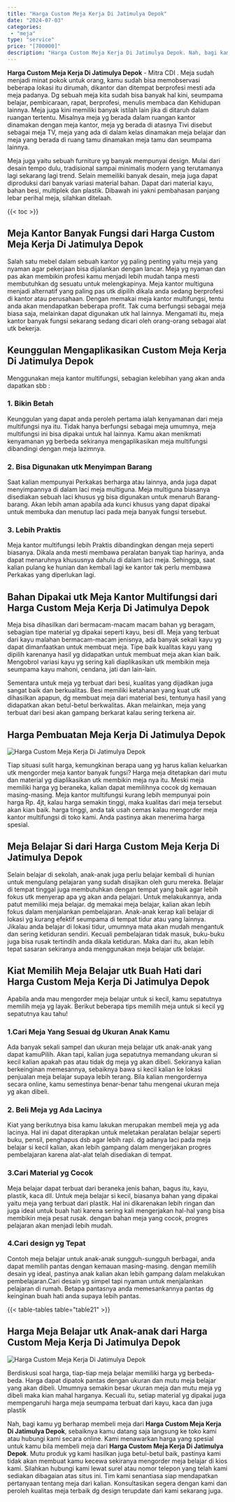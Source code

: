 ```yaml
---
title: "Harga Custom Meja Kerja Di Jatimulya Depok"
date: "2024-07-03"
categories:
 - "meja"
type: "service"
price: "[700000]"
description: "Harga Custom Meja Kerja Di Jatimulya Depok. Nah, bagi kamu yg berharap membeli meja dari **Harga Custom Meja Kerja Di Jatimulya Depok**, sebaiknya kamu datan..."
---
```


**Harga Custom Meja Kerja Di Jatimulya Depok** - Mitra CDI . Meja sudah menjadi minat pokok untuk orang, kamu sudah bisa memobservasi beberapa lokasi itu dirumah, dikantor dan ditempat berprofesi mesti ada meja padanya. Dg sebuah meja kita sudah bisa banyak hal kini, seumpama belajar, pembicaraan, rapat, berprofesi, menulis membaca dan Kehidupan lainnya. Meja juga kini memiliki banyak istilah lain jika di ditaruh dalam ruangan tertentu. Misalnya meja yg berada dalam ruangan kantor dinamakan dengan meja kantor, meja yg berada di atasnya Tivi disebut sebagai meja TV, meja yang ada di dalam kelas dinamakan meja belajar dan meja yang berada di ruang tamu dinamakan meja tamu dan seumpama lainnya.

Meja juga yaitu sebuah furniture yg banyak mempunyai design. Mulai dari desain tempo dulu, tradisional sampai minimalis modern yang terutamanya lagi sekarang lagi trend. Selain memeiliki banyak desain, meja juga dapat diproduksi dari banyak variasi material bahan. Dapat dari material kayu, bahan besi, multiplek dan plastik. Dibawah ini yakni pembahasan panjang lebar perihal meja, silahkan ditelaah.

{{< toc >}}

## Meja Kantor Banyak Fungsi dari Harga Custom Meja Kerja Di Jatimulya Depok

Salah satu mebel dalam sebuah kantor yg paling penting yaitu meja yang nyaman agar pekerjaan bisa dijalankan dengan lancar. Meja yg nyaman dan pas akan membikin profesi kamu menjadi lebih mudah tanpa mesti membutuhkan dg sesuatu untuk melengkapinya. Meja kantor multiguna menjadi alternatif yang paling pas utk dipilih dikala anda sedang berprofesi di kantor atau perusahaan. Dengan memakai meja kantor multifungsi, tentu anda akan mendapatkan beberapa profit. Tak cuma berfungsi sebagai meja biasa saja, melainkan dapat digunakan utk hal lainnya. Mengamati itu, meja kantor banyak fungsi sekarang sedang dicari oleh orang-orang sebagai alat utk bekerja.

## Keunggulan Mengaplikasikan Custom Meja Kerja Di Jatimulya Depok

Menggunakan meja kantor multifungsi, sebagian kelebihan yang akan anda dapatkan sbb :

### 1\. Bikin Betah

Keunggulan yang dapat anda peroleh pertama ialah kenyamanan dari meja multifungsi nya itu. Tidak hanya berfungsi sebagai meja umumnya, meja multifungsi ini bisa dipakai untuk hal lainnya. Kamu akan menikmati kenyamanan yg berbeda sekiranya mengaplikasikan meja multifungsi dibandingi dengan meja lazimnya.

### 2\. Bisa Digunakan utk Menyimpan Barang

Saat kalian mempunyai Perkakas berharga atau lainnya, anda juga dapat menyimpannya di dalam laci meja multiguna. Meja multiguna biasanya disediakan sebuah laci khusus yg bisa digunakan untuk menaruh Barang-barang. Akan lebih aman apabila ada kunci khusus yang dapat dipakai untuk membuka dan menutup laci pada meja banyak fungsi tersebut.

### 3\. Lebih Praktis

Meja kantor multifungsi lebih Praktis dibandingkan dengan meja seperti biasanya. Dikala anda mesti membawa peralatan banyak tiap harinya, anda dapat menaruhnya khususnya dahulu di dalam laci meja. Sehingga, saat kalian pulang ke hunian dan kembali lagi ke kantor tak perlu membawa Perkakas yang diperlukan lagi.

## Bahan Dipakai utk Meja Kantor Multifungsi dari Harga Custom Meja Kerja Di Jatimulya Depok

Meja bisa dihasilkan dari bermacam-macam macam bahan yg beragam, sebagian tipe material yg dipakai seperti kayu, besi dll. Meja yang terbuat dari kayu malahan bermacam-macam jenisnya, ada banyak sekali kayu yg dapat dimanfaatkan untuk membuat meja. Tipe baik kualitas kayu yang dipilih karenanya hasil yg didapatkan untuk membuat meja akan kian baik. Mengobrol variasi kayu yg sering kali diaplikasikan utk membikin meja seumpama kayu mahoni, cendana, jati dan lain-lain.

Sementara untuk meja yg terbuat dari besi, kualitas yang dijadikan juga sangat baik dan berkualitas. Besi memiliki ketahanan yang kuat utk dihasilkan apapun, dg membuat meja dari material besi, tentunya hasil yang didapatkan akan betul-betul berkwalitas. Akan melainkan, meja yang terbuat dari besi akan gampang berkarat kalau sering terkena air.

## Harga Pembuatan Meja Kerja Di Jatimulya Depok

![Harga Custom Meja Kerja Di Jatimulya Depok](/images/meja/meja-dewasa-004.jpg)

Tiap situasi sulit harga, kemungkinan berapa uang yg harus kalian keluarkan utk mengorder meja kantor banyak fungsi? Harga meja ditetapkan dari mutu dan material yg diaplikasikan utk membikin meja nya itu. Meski meja memiliki harga yg beraneka, kalian dapat memilihnya cocok dg kemauan masing-masing. Meja kantor multifungsi kurang lebih mempunyai poin harga Rp. 4jt, kalau harga semakin tinggi, maka kualitas dari meja tersebut akan kian baik. harga tinggi, anda tak usah cemas kalau mengorder meja kantor multifungsi di toko kami. Anda pastinya akan menerima harga spesial.

## Meja Belajar Si dari Harga Custom Meja Kerja Di Jatimulya Depok

Selain belajar di sekolah, anak-anak juga perlu belajar kembali di hunian untuk mengulang pelajaran yang sudah disajikan oleh guru mereka. Belajar di tempat tinggal juga membutuhkan dengan tempat yang baik agar lebih fokus utk menyerap apa yg akan anda pelajari. Untuk melakukannya, anda patut memiliki meja belajar. dg memakai meja belajar, kalian akan lebih fokus dalam menjalankan pembelajaran. Anak-anak kerap kali belajar di lokasi yg kurang efektif seumpama di tempat tidur atau yang lainnya. Jikalau anda belajar di lokasi tidur, umumnya mata akan mudah mengantuk dan sering ketiduran sendiri. Kecuali pembelajaran tidak masuk, buku-buku juga bisa rusak tertindih anda dikala ketiduran. Maka dari itu, akan lebih tepat sasaran sekiranya anda menggunakan meja belajar utk belajar.

## Kiat Memilih Meja Belajar utk Buah Hati dari Harga Custom Meja Kerja Di Jatimulya Depok

Apabila anda mau mengorder meja belajar untuk si kecil, kamu sepatutnya memilih meja yg layak. Berikut beberapa tips memilih meja untuk si kecil yg sepatutnya kau tahu!

### 1.Cari Meja Yang Sesuai dg Ukuran Anak Kamu

Ada banyak sekali sampel dan ukuran meja belajar utk anak-anak yang dapat kamuPilih. Akan tapi, kalian juga sepatutnya memandang ukuran si kecil kalian apakah pas atau tidak dg meja yg akan dibeli. Sekiranya kalian berkeinginan memesannya, sebaiknya bawa si kecil kalian ke lokasi penjualan meja belajar supaya lebih terang. Bila kalian mengordernya secara online, kamu semestinya benar-benar tahu mengenai ukuran meja yg akan dibeli.

### 2\. Beli Meja yg Ada Lacinya

Kiat yang berikutnya bisa kamu lakukan merupakan membeli meja yg ada lacinya. Hal ini dapat diterapkan untuk meletakan peralatan belajar seperti buku, pensil, penghapus dsb agar lebih rapi. dg adanya laci pada meja belajar si kecil kalian, akan lebih gampang dalam mengerjakan progres pembelajaran karena alat-alat telah disediakan di tempat.

### 3.Cari Material yg Cocok

Meja belajar dapat terbuat dari beraneka jenis bahan, bagus itu, kayu, plastik, kaca dll. Untuk meja belajar si kecil, biasanya bahan yang dipakai yaitu meja yang terbuat dari plastik. Hal ini dikarenakan lebih ringan dan juga ideal untuk buah hati karena sering kali mengerjakan hal-hal yang bisa membikin meja pesat rusak. dengan bahan meja yang cocok, progres pelajaran akan menjadi lebih mudah.

### 4.Cari design yg Tepat

Contoh meja belajar untuk anak-anak sungguh-sungguh berbagai, anda dapat memilih pantas dengan kemauan masing-masing. dengan memilih desain yg ideal, pastinya anak kalian akan lebih gampang dalam melakukan pembelajaran.Cari desain yg simpel tapi nyaman untuk menjalankan pelajaran di rumah. Betapa pantasnya anda memesankannya pantas dg keinginan buah hati anda supaya lebih pantas.

{{< table-tables table="table21" >}}

## Harga Meja Belajar utk Anak-anak dari Harga Custom Meja Kerja Di Jatimulya Depok

![Harga Custom Meja Kerja Di Jatimulya Depok](/images/meja/meja-anak-008.jpg)

Berdiskusi soal harga, tiap-tiap meja belajar memiliki harga yg berbeda-beda. Harga dapat dipatok pantas dengan ukuran dan mutu meja belajar yang akan dibeli. Umumnya semakin besar ukuran meja dan mutu meja yg dibeli maka kian mahal harganya. Kecuali itu, setiap material yg dipakai juga mempengaruhi harga meja seumpama terbuat dari kayu, kaca dan juga plastik

Nah, bagi kamu yg berharap membeli meja dari **Harga Custom Meja Kerja Di Jatimulya Depok**, sebaiknya kamu datang saja langsung ke toko kami atau hubungi kami secara online. Kami menawarkan harga yang spesial untuk kamu bila membeli meja dari **Harga Custom Meja Kerja Di Jatimulya Depok**. Mutu produk yg kami hasilkan juga betul-betul baik, pastinya kami tidak akan membuat kamu kecewa sekiranya mengorder meja belajar di kios kami. Silahkan hubungi kami lewat surel atau nomor telepon yang telah kami sediakan dibagaian atas situs ini. Tim kami senantiasa siap mendapatkan pertanyaan tentang meja dari kalian. Konsultasikan segera dengan kami dan peroleh kualitas meja terbaik dg design terupdate dari kami sekarang juga.
